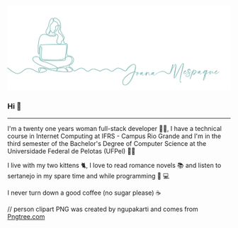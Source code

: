 ![header github](https://github.com/joanamespaque/joanamesapque/blob/main/images/header.png)  


### Hi :call_me_hand:

---
I'm a twenty one years woman full-stack developer :woman_technologist:, I have a technical course in Internet Computing at IFRS - Campus Rio Grande and I'm in the third semester of the Bachelor's Degree of Computer Science at the Universidade Federal de Pelotas (UFPel) :woman_student:

I live with my two kittens :cat2:, I love to read romance novels :books: and listen to sertanejo in my spare time and while programming :cowboy_hat_face: :computer:

I never turn down a good coffee (no sugar please) :coffee:

// person clipart PNG was created by ngupakarti and comes from <a href="https://pngtree.com/">Pngtree.com</a>
